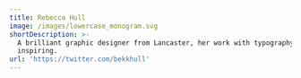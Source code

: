 ```yaml
---
title: Rebecca Hull
image: /images/lowercase_monogram.svg
shortDescription: >-
  A brilliant graphic designer from Lancaster, her work with typography is
  inspiring.
url: 'https://twitter.com/bekkhull'
---
```


